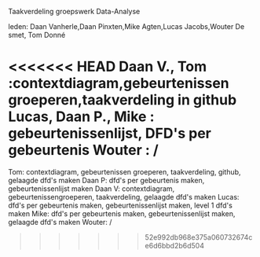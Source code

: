 Taakverdeling groepswerk Data-Analyse

leden: Daan Vanherle,Daan Pinxten,Mike Agten,Lucas Jacobs,Wouter De smet, Tom Donné

<<<<<<< HEAD
Daan V., Tom :contextdiagram,gebeurtenissen groeperen,taakverdeling in github
Lucas, Daan P., Mike : gebeurtenissenlijst, DFD's per gebeurtenis
Wouter : / 
=======
Tom: contextdiagram, gebeurtenissen groeperen, taakverdeling, github, gelaagde dfd's maken
Daan P: dfd's per gebeurtenis maken, gebeurtenissenlijst maken
Daan V: contextdiagram, gebeurtenissengroeperen, taakverdeling, gelaagde dfd's maken
Lucas: dfd's per gebeurtenis maken, gebeurtenissenlijst maken, level 1 dfd's maken
Mike: dfd's per gebeurtenis maken, gebeurtenissenlijst maken, gelaagde dfd's maken
Wouter: / 
>>>>>>> 52e992db968e375a060732674ce6d6bbd2b6d504
